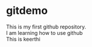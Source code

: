 # gitdemo
This is my first github repository.
<br>
I am learning how to use github
<br>
This is keerthi
